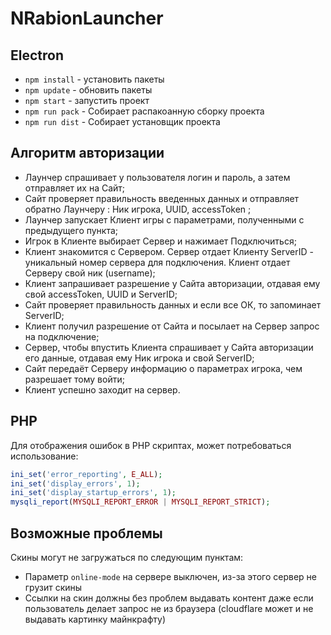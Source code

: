 # NRabionLauncher

## Electron
<ul>
    <li>
        <code>npm install</code> - установить пакеты
    </li>
    <li>
        <code>npm update</code> - обновить пакеты
    </li>
    <li>
        <code>npm start</code> - запустить проект
    </li>
    <li>
        <code>npm run pack</code> - Собирает распакоанную сборку проекта
    </li>
    <li>
        <code>npm run dist</code> - Собирает установщик проекта
    </li>
</ul>

## Алгоритм авторизации
* Лаунчер спрашивает у пользователя логин и пароль, а затем отправляет их на Сайт;
* Сайт проверяет правильность введенных данных и отправляет обратно Лаунчеру : Ник игрока, UUID, accessToken ;
* Лаунчер запускает Клиент игры с параметрами, полученными с предыдущего пункта;
* Игрок в Клиенте выбирает Сервер и нажимает Подключиться;
* Клиент знакомится с Сервером. Сервер отдает Клиенту ServerID - уникальный номер сервера для подключения. Клиент отдает Серверу свой ник (username);
* Клиент запрашивает разрешение у Сайта авторизации, отдавая ему свой accessToken, UUID и ServerID;
* Сайт проверяет правильность данных и если все ОК, то запоминает ServerID;
* Клиент получил разрешение от Сайта и посылает на Сервер запрос на подключение;
* Сервер, чтобы впустить Клиента спрашивает у Сайта авторизации его данные, отдавая ему Ник игрока и свой ServerID;
* Сайт передаёт Серверу информацию о параметрах игрока, чем разрешает тому войти;
* Клиент успешно заходит на сервер.

## PHP
Для отображения ошибок в PHP скриптах, может потребоваться использование:
```php
ini_set('error_reporting', E_ALL);
ini_set('display_errors', 1);
ini_set('display_startup_errors', 1);
mysqli_report(MYSQLI_REPORT_ERROR | MYSQLI_REPORT_STRICT);
```

## Возможные проблемы
Скины могут не загружаться по следующим пунктам:
<ul>
    <li>Параметр <code>online-mode</code> на сервере выключен, из-за этого сервер не грузит скины</li>
    <li>Ссылки на скин должны без проблем выдавать контент даже если пользователь делает запрос не из браузера (cloudflare может и не выдавать картинку майнкрафту)</li>
</ul>